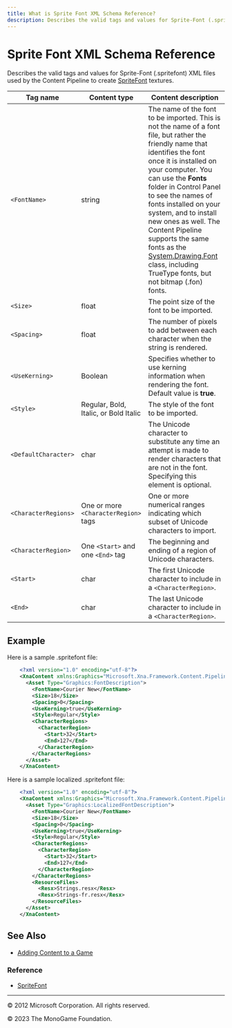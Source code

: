 ```yaml
---
title: What is Sprite Font XML Schema Reference?
description: Describes the valid tags and values for Sprite-Font (.spritefont) XML files used by the Content Pipeline to create SpriteFont textures.
---
```


# Sprite Font XML Schema Reference

Describes the valid tags and values for Sprite-Font (.spritefont) XML files used by the Content Pipeline to create [SpriteFont](xref:Microsoft.Xna.Framework.Graphics.SpriteFont) textures.

|Tag name|Content type|Content description|
|-|-|-|
|`<FontName>`|string|The name of the font to be imported. This is not the name of a font file, but rather the friendly name that identifies the font once it is installed on your computer. You can use the **Fonts** folder in Control Panel to see the names of fonts installed on your system, and to install new ones as well. The Content Pipeline supports the same fonts as the [System.Drawing.Font](http://msdn.microsoft.com/en-us/library/system.drawing.font.aspx) class, including TrueType fonts, but not bitmap (.fon) fonts.|
|`<Size>`|float|The point size of the font to be imported.|
|`<Spacing>`|float|The number of pixels to add between each character when the string is rendered.|
|`<UseKerning>`|Boolean|Specifies whether to use kerning information when rendering the font. Default value is **true**.|
|`<Style>`|Regular, Bold, Italic, or Bold Italic|The style of the font to be imported.|
|`<DefaultCharacter>`|char|The Unicode character to substitute any time an attempt is made to render characters that are not in the font. Specifying this element is optional.|
|`<CharacterRegions>`|One or more `<CharacterRegion>` tags|One or more numerical ranges indicating which subset of Unicode characters to import.|
|`<CharacterRegion>`|One `<Start>` and one `<End>` tag|The beginning and ending of a region of Unicode characters.|
|`<Start>`|char|The first Unicode character to include in a `<CharacterRegion>`.|
|`<End>`|char|The last Unicode character to include in a `<CharacterRegion>`.|

## Example

Here is a sample .spritefont file:

```xml
    <?xml version="1.0" encoding="utf-8"?>
    <XnaContent xmlns:Graphics="Microsoft.Xna.Framework.Content.Pipeline.Graphics">
      <Asset Type="Graphics:FontDescription">
        <FontName>Courier New</FontName>
        <Size>18</Size>
        <Spacing>0</Spacing>
        <UseKerning>true</UseKerning>
        <Style>Regular</Style>
        <CharacterRegions>
          <CharacterRegion>
            <Start>32</Start>
            <End>127</End>
          </CharacterRegion>
        </CharacterRegions>
      </Asset>
    </XnaContent>
```

Here is a sample localized .spritefont file:

```xml
    <?xml version="1.0" encoding="utf-8"?>
    <XnaContent xmlns:Graphics="Microsoft.Xna.Framework.Content.Pipeline.Graphics">
      <Asset Type="Graphics:LocalizedFontDescription">
        <FontName>Courier New</FontName>
        <Size>18</Size>
        <Spacing>0</Spacing>
        <UseKerning>true</UseKerning>
        <Style>Regular</Style>
        <CharacterRegions>
          <CharacterRegion>
            <Start>32</Start>
            <End>127</End>
          </CharacterRegion>
        </CharacterRegions>
        <ResourceFiles>
          <Resx>Strings.resx</Resx>
          <Resx>Strings-fr.resx</Resx>
        </ResourceFiles>
      </Asset>
    </XnaContent>
```

## See Also

- [Adding Content to a Game](../../howto/Content_Pipeline/HowTo_GameContent_Add.md)  

### Reference

- [SpriteFont](xref:Microsoft.Xna.Framework.Graphics.SpriteFont)  

---

© 2012 Microsoft Corporation. All rights reserved.

© 2023 The MonoGame Foundation.
